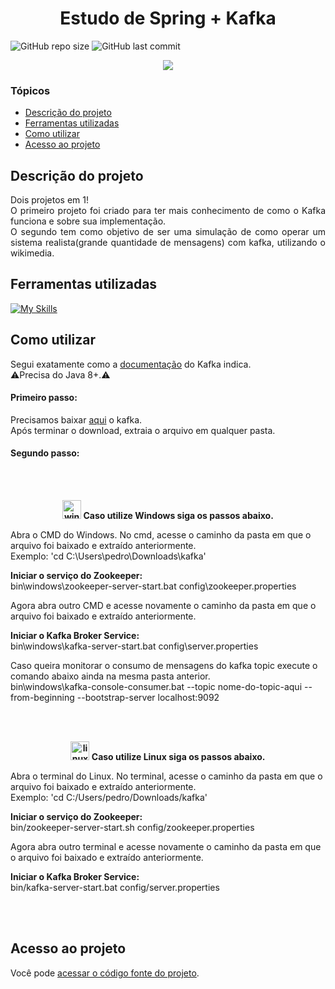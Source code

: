 # <h1 align="center"> Estudo de Spring + Kafka </h1>
![GitHub repo size](https://img.shields.io/github/repo-size/PedroQueiroz1/Spring-Kafka?style=plastic)
![GitHub last commit](https://img.shields.io/github/last-commit/PedroQueiroz1/Spring-Kafka?style=plastic)

<p align="center">
   <img src="http://img.shields.io/static/v1?label=STATUS&message=EM%20DESENVOLVIMENTO&color=RED&style=for-the-badge" #vitrinedev/>
</p>

### Tópicos 

- [Descrição do projeto](#descrição-do-projeto)
- [Ferramentas utilizadas](#ferramentas-utilizadas)
- [Como utilizar](#como-utilizar)
- [Acesso ao projeto](#acesso-ao-projeto)

## Descrição do projeto 

<p align="justify">
   Dois projetos em 1!<br>
   O primeiro projeto foi criado para ter mais conhecimento de como o Kafka funciona e sobre sua implementação. <br>
   O segundo tem como objetivo de ser uma simulação de como operar um sistema realista(grande quantidade de mensagens) com kafka, utilizando o wikimedia.
</p>
 
## Ferramentas utilizadas
[![My Skills](https://skillicons.dev/icons?i=java,spring,kafka,maven)](https://skillicons.dev)

## Como utilizar
Segui exatamente como a [documentação](https://kafka.apache.org/quickstart) do Kafka indica. <br>
⚠️Precisa do Java 8+.⚠️ <br>
#### Primeiro passo: <br>
Precisamos baixar [aqui](https://dlcdn.apache.org/kafka/3.5.0/kafka_2.13-3.5.0.tgz) o kafka. <br>
Após terminar o download, extraia o arquivo em qualquer pasta.

#### Segundo passo:
<br> <br>
<strong><p align="center"><img width="30" src="https://emojis.slackmojis.com/emojis/images/1643514315/2870/windows.png?1643514315" alt="windows" /> Caso utilize Windows siga os passos abaixo.</p></strong>

Abra o CMD do Windows. No cmd, acesse o caminho da pasta em que o arquivo foi baixado e extraído anteriormente. <br>Exemplo: 'cd C:\Users\pedro\Downloads\kafka' <br>

<strong>Iniciar o serviço do Zookeeper: </strong><br>
bin\windows\zookeeper-server-start.bat config\zookeeper.properties<br>

Agora abra outro CMD e acesse novamente o caminho da pasta em que o arquivo foi baixado e extraído anteriormente.<br>

<strong>Iniciar o Kafka Broker Service:</strong><br>
bin\windows\kafka-server-start.bat config\server.properties<br>

Caso queira monitorar o consumo de mensagens do kafka topic execute o comando abaixo ainda na mesma pasta anterior. <br>
bin\windows\kafka-console-consumer.bat --topic nome-do-topic-aqui --from-beginning --bootstrap-server localhost:9092 <br>

<br><br>
<strong><p align="center"><img width="30" src="https://emojis.slackmojis.com/emojis/images/1643514543/5413/linux.png?1643514543" alt="linux" /> Caso utilize Linux siga os passos abaixo. </p></strong>

Abra o terminal do Linux. No terminal, acesse o caminho da pasta em que o arquivo foi baixado e extraído anteriormente. <br>Exemplo: 'cd C:/Users/pedro/Downloads/kafka'<br>

<strong>Iniciar o serviço do Zookeeper: </strong><br>
bin/zookeeper-server-start.sh config/zookeeper.properties<br>

Agora abra outro terminal e acesse novamente o caminho da pasta em que o arquivo foi baixado e extraído anteriormente.<br>

<strong>Iniciar o Kafka Broker Service:</strong><br>
bin/kafka-server-start.bat config/server.properties<br>

<br><br>
## Acesso ao projeto

Você pode [acessar o código fonte do projeto](https://github.com/PedroQueiroz1/Spring-Kafka).
